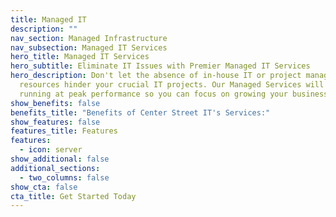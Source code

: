 ```yaml
---
title: Managed IT
description: ""
nav_section: Managed Infrastructure
nav_subsection: Managed IT Services
hero_title: Managed IT Services
hero_subtitle: Eliminate IT Issues with Premier Managed IT Services
hero_description: Don't let the absence of in-house IT or project management
  resources hinder your crucial IT projects. Our Managed Services will keep you
  running at peak performance so you can focus on growing your business.
show_benefits: false
benefits_title: "Benefits of Center Street IT's Services:"
show_features: false
features_title: Features
features:
  - icon: server
show_additional: false
additional_sections:
  - two_columns: false
show_cta: false
cta_title: Get Started Today
---
```

